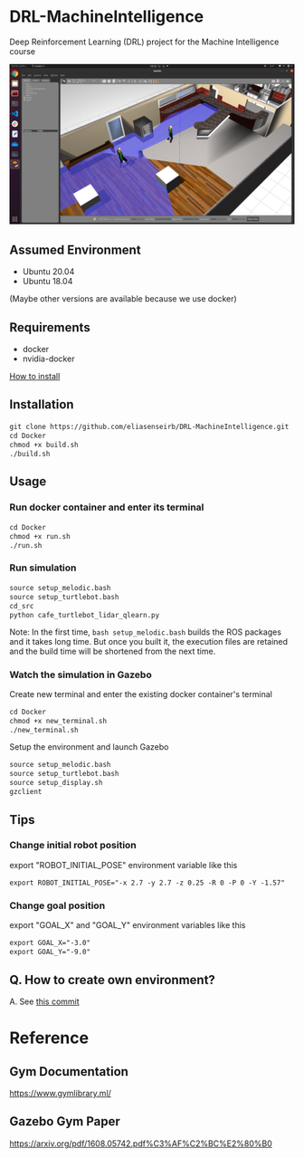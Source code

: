 # DRL-MachineIntelligence
Deep Reinforcement Learning (DRL) project for the Machine Intelligence course

![simulation_image](https://raw.githubusercontent.com/eliasenseirb/DRL-MachineIntelligence/main/Images/simulation_image.png)

## Assumed Environment
- Ubuntu 20.04
- Ubuntu 18.04

(Maybe other versions are available because we use docker)

## Requirements
- docker
- nvidia-docker

[How to install](https://takake-blog.com/ubutnu2004-install-nvidia-docker/)

## Installation

```shell
git clone https://github.com/eliasenseirb/DRL-MachineIntelligence.git
cd Docker
chmod +x build.sh
./build.sh
```

## Usage
### Run docker container and enter its terminal

```shell
cd Docker
chmod +x run.sh
./run.sh
```

### Run simulation

```shell
source setup_melodic.bash
source setup_turtlebot.bash
cd_src
python cafe_turtlebot_lidar_qlearn.py
```

Note: In the first time, `bash setup_melodic.bash` builds the ROS packages and it takes long time. But once you built it, the execution files are retained and the build time will be shortened from the next time.

### Watch the simulation in Gazebo
Create new terminal and enter the existing docker container's terminal

```shell
cd Docker
chmod +x new_terminal.sh
./new_terminal.sh
```

Setup the environment and launch Gazebo

```shell
source setup_melodic.bash
source setup_turtlebot.bash
source setup_display.sh
gzclient
```

## Tips

### Change initial robot position
export "ROBOT_INITIAL_POSE" environment variable like this

```shell
export ROBOT_INITIAL_POSE="-x 2.7 -y 2.7 -z 0.25 -R 0 -P 0 -Y -1.57"
```

### Change goal position
export "GOAL_X" and "GOAL_Y" environment variables like this

```shell
export GOAL_X="-3.0"
export GOAL_Y="-9.0"
```

## Q. How to create own environment?

A. See [this commit](https://github.com/eliasenseirb/DRL-MachineIntelligence/commit/527b512f4c2a17dfa9b10829542bcb381662ad48)

# Reference
## Gym Documentation
https://www.gymlibrary.ml/

## Gazebo Gym Paper
https://arxiv.org/pdf/1608.05742.pdf%C3%AF%C2%BC%E2%80%B0


  

  

